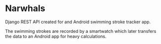 # Narwhals
Django REST API created for and Android swimming stroke tracker app.

The swimming strokes are recorded by a smartwatch which later transfers the data to an Android app for heavy calculations.
